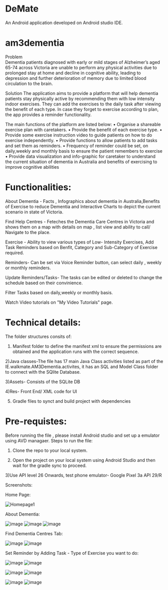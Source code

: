 # DeMate
An Android application developed on Android studio IDE. 
# am3dementia


Problem        
Dementia patients diagnosed with early or mild stages of Alzheimer’s aged 65-74 across Victoria are unable to perform any physical activities due to prolonged stay at home and decline in cognitive ability, leading to depression and further deterioration of memory due to limited blood circulation to the brain.

Solution
The application aims to provide a platform that will help dementia patients stay physically active by recommending them with low intensity indoor exercises. They can add the exercises  to the daily task after viewing the benefit of each type. In case they forget to exercise according to plan, the app provides a reminder functionality.

The main functions of the platform are listed below:
• Organise a shareable exercise plan with caretakers.
• Provide the benefit of each exercise type.
• Provide some exercise instruction video to guide patients on how to do exercise independently.
• Provide functions to allow patients to add tasks and set them as reminders.
• Frequency of reminder could be set, on daily,weekly and monthly basis to ensure the patient remembers to exercise
• Provide data visualization and info-graphic for caretaker to understand the current situation of dementia in Australia and benefits of exercising to improve cognitive abilities

# Functionalities:

About Dementia - Facts , Infographics about dementia in Australia,Benefits of Exercise to reduce Dementia and Interactive Charts to depict the current scenario in state of Victoria.

Find Help Centres - Feteches the Dementia Care Centres in Victoria and shows them on a map with details on map , list view and ability to call/ Navigate to the place.

Exercise - Ability to view various types of Low- Intensity Exercises, Add Task Reminders based on Benfit, Category and Sub-Category of Exercise required. 

Reminders- Can be set via Voice Reminder button, can select daily , weekly or monthly reminders.

Update Reminders/Tasks-  The tasks can be edited or deleted to change the schedule based on their convinience.

Filter Tasks based on daily,weekly or monthly basis.

Watch Video tutorials on "My Video Tutorials" page.


# Technical details: 
The folder structures consits of:
1) Manifest folder to define the manifest xml to ensure the permissions are obtained and the application runs with the correct sequence.

2)Java classes-The file has 17 main Java Class activities listed as part of the IE.walkmate.AM3Dementia.activites, it has an SQL and Model Class folder to connect with the SQlite Database.

3)Assets- Consists of the SQLite DB

4)Res- Front End/ XML code for UI

5) Gradle files to synct and build project with dependencies


# Pre-requistes: 
Before running the file , please install Android studio and set up a emulator using AVD managaer.
Steps to run the file:
1) Clone the repo to your local system.

2) Open the project on your local system using Android Studio and then wait for the gradle sync to proceed.

3)Use API level 26 Onwards, test phone emulator- Google Pixel 3a API 29/R

Screenshots:


Home Page:

![Homepage1](https://user-images.githubusercontent.com/58926289/80381140-d58d9180-88e3-11ea-94c0-a3e5ff09367d.PNG)

About Dementia:

![image](https://user-images.githubusercontent.com/58926289/80381547-6c5a4e00-88e4-11ea-97ff-08386c8d585f.png) ![image](https://user-images.githubusercontent.com/58926289/80381741-ba6f5180-88e4-11ea-8468-4d053f04b98d.png) ![image](https://user-images.githubusercontent.com/58926289/80382082-3073b880-88e5-11ea-9377-c0880a871d9b.png) 

Find Dementia Centres Tab:

![image](https://user-images.githubusercontent.com/58926289/80382281-74ff5400-88e5-11ea-9bd8-3dd211b2f2a6.png) ![image](https://user-images.githubusercontent.com/58926289/80385789-db867100-88e9-11ea-9ceb-c220a7944fc6.png)





Set Reminder by Adding Task - Type of Exercise you want to do:

![image](https://user-images.githubusercontent.com/58926289/80382755-01aa1200-88e6-11ea-89b3-c64648882e11.png) ![image](https://user-images.githubusercontent.com/58926289/80382905-3d44dc00-88e6-11ea-854a-61b48d35ea0a.png)

![image](https://user-images.githubusercontent.com/58926289/80383384-d83db600-88e6-11ea-815a-9f0539ac6db4.png) ![image](https://user-images.githubusercontent.com/58926289/80383631-2bb00400-88e7-11ea-8463-0ffce4917ad3.png)

![image](https://user-images.githubusercontent.com/58926289/80385481-703c9f00-88e9-11ea-8da7-7170abb62c39.png) ![image](https://user-images.githubusercontent.com/58926289/80444822-060e1380-8956-11ea-9c02-634f2f06992d.png)



